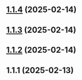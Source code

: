 ## [1.1.4](https://github.com/ErRickow/npm-yt/compare/v1.1.3...v1.1.4) (2025-02-14)



## [1.1.3](https://github.com/ErRickow/npm-yt/compare/v1.1.2...v1.1.3) (2025-02-14)



## [1.1.2](https://github.com/ErRickow/npm-yt/compare/v1.1.1...v1.1.2) (2025-02-14)



## 1.1.1 (2025-02-13)




